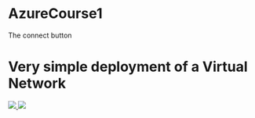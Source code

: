 # AzureCourse1

The connect button

# Very simple deployment of a Virtual Network

<a href="https://portal.azure.com/#create/Microsoft.Template/uri/https%3A%2F%2Fgithub.com%2Fpbcrouch%2FAzureCourse1%2Fblob%2Fmaster%2FRepo.txt" target="_blank">
    <img src="http://azuredeploy.net/deploybutton.png"/>
</a>

<a href="http://armviz.io/#/?load=https%3A%2F%2Fgithub.com%2Fpbcrouch%2FAzureCourse1%2Fblob%2Fmaster%2FRepo.txt" target="_blank">
    <img src="http://armviz.io/visualizebutton.png"/>
</a>

